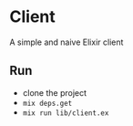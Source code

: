 Client
======

A simple and naive Elixir client

## Run

* clone the project
* `mix deps.get`
* `mix run lib/client.ex`
